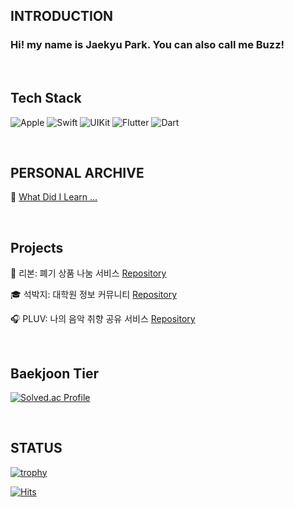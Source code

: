 <div align="left">

  ## INTRODUCTION

  ### Hi! my name is Jaekyu Park. You can also call me Buzz!

  <br>
  
  ## Tech Stack
  ![Apple](https://img.shields.io/badge/iOS-000000?style=flat&logo=Apple&logoColor=white) ![Swift](https://img.shields.io/badge/Swift-F54A2A?style=flate&logo=Swift&logoColor=white) ![UIKit
  ](https://img.shields.io/badge/UIkit-2396F3?style=flat&logo=UIKit&logoColor=white) ![Flutter](https://img.shields.io/badge/Flutter-02569B?style=flate&logo=Flutter&logoColor=white) ![Dart](https://img.shields.io/badge/Dart-0175C2?style=flate&logo=dart&logoColor=white)
  
  <br>
  
  ## PERSONAL ARCHIVE
  
  📖 [What Did I Learn ...](https://github.com/Jaewift/TIL)
  
  <br>

   ## Projects

  🎀 리본: 폐기 상품 나눔 서비스 [Repository](https://github.com/umc-reborn/Reborn-iOS) 

  🎓 석박지: 대학원 정보 커뮤니티 [Repository](https://github.com/SukBakJi/SukBakJi-iOS)

  🎧 PLUV: 나의 음악 취향 공유 서비스 [Repository](https://github.com/Central-MakeUs/PLUV-iOS)

  <br>
  
  ## Baekjoon Tier
  
  [![Solved.ac Profile](http://mazassumnida.wtf/api/v2/generate_badge?boj=jaewift)](https://solved.ac/jaewift/)
  
  <br>

  ## STATUS

  [![trophy](https://github-profile-trophy.vercel.app/?username=Jaewift&theme=chalk&row=1&column=5)](https://github.com/ryo-ma/github-profile-trophy)
  
  [![Hits](https://hits.seeyoufarm.com/api/count/incr/badge.svg?url=https%3A%2F%2Fgithub.com%2FJaewift&count_bg=%2379C83D&title_bg=%23555555&icon=&icon_color=%23E7E7E7&title=hits&edge_flat=false)](https://hits.seeyoufarm.com)

</div>
